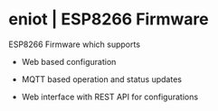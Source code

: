# eniot | ESP8266 Firmware

ESP8266 Firmware which supports

- Web based configuration

- MQTT based operation and status updates

- Web interface with REST API for configurations

